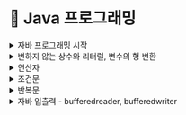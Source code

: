 # 📝 Java 프로그래밍

<details>
<summary> 자바 프로그래밍 시작 </summary>
<div markdown="1">

  ## 프로그래밍이란
  - 프로그래밍: 컴픁가 일을 수행하도록 프로그래밍 언어로 명령어 집합(프로그램)을 만드는 일
  - 컴파일: 프로그래밍 언어를 컴퓨터가 실행 가능한 기계어로 만드는 일
  - 컴파일러: 기계어로 바꾸어 주는 프로그램(ex. 자바 컴파일러.gcc)
  
  ## 자바프로그래밍의 특징
  - 플랫폼에 영향을 받지 않으므로 다양한 환경에서 사용할 수 있다.
  - 객체 지향 언어이기 때문에 유지보수가 쉽고 확장성이 좋다.
  - 프로그램이 안정적이다.
  - 풍부한 기능이 제공되는 오픈 소스이다.
  
  ## 객체 지향 프로그래밍이 무엇인가?
  - 프로그램의 구현을 시간의 흐름순이 아닌 객체간의 관계와 협력을 기반으로 프로그램 하는 것
  - Object oriented programming(OOP) 이라고 함
  - 사용 하는 언어: Java, C++, C#, Python, Javascript 등 다수

</div>
</details>


<details>
<summary> 변하지 않는 상수와 리터럴, 변수의 형 변환 </summary>
<div markdown="1">

  ## 상수(constant) 선언하기
  - 상수는 변하지 않는 수
  - ```final``` 예약어를 사용하여 선언
  - 상수를 사용하면 변하지 않는 값을 반복하여 사용할 때 의미있는 문자로 인식하기 쉽고 변하더라도 선언한 부분만 변경하면 되므로 여러부분을 수정할 필요가 없다.
  ```java
  package ch10;
  
  public class ConstantTest{
    public static void main(String[] args){
      
      final int MAX_NUM = 100;
      final int MIN_NUM;
      
      MIN_NUM = 0;
  
      System.out.println(MAX_NUM);
      System.out.println(MIN_NUM);
    }
  }
  ```
  
  ## 형변환
  - 서로 다른 자료형 간에 연산등의 수행을 위해 하나의 자료형으로 통일하는 것
  - 묵시적 형 변환(explicit type conversion, 자동 현변환)과 명시적 형 변환(implicit tpye conversion, 강제 형변환)이 있음
  - 바이트 크기가 작은 자료형에서 큰 자료형으로 형 변환은 자동으로 이루어 짐
  - 덜 정밀한 자료형(정수)에서 더 정밀한 자료형(실수)으로 형 변환은 자동으로 이루어 짐
  ```java
  package ch10;
  
  public class TypeConversionTest {
    public static void main(String[] args){
      
      double dNum = 1.2;
      float fNum = 0.9F;
  
      int iNum1 = (int)dNum + (int)fNum;
      int iNum2 = (int)(dNum + fNum);
  
      System.out.println(iNum1);
      System.out.println(iNum2);
    }
  }
  ```

</div>
</details>


<details>
<summary> 연산자 </summary>
<div markdown="1">

  ## 대입연산자 (assignment operator)
  - 변수에 다른 변수나 값을 대입하는 연산자
  - 이항 연산자 중 우선 순위가 가장 낮은 연산자들
  - 왼족 변수 = 오른쪽 변수
  
  ## 부호 연산자
  - 단항 연산자
  - 변수의 부호를 유지하거나 바꿈
  - 실제 변수의 부호가 변하려면 대입 연산자를 사용해야함
  
  ## 산술 연산자
  - 사칙 연산자
  
  | 연산자 | 기능 | 연산 예  |
  | :--: | -- | -- |
  | + | 두 항을 더한다. | 1+2  |
  | - | 앞에 있는 항에서 뒤에 있는 항을 뺀다. | 1-2  |
  | * | 두 항을 곱한다. | 1*2  |
  | / | 앞에 있는 항에서 뒤에 있는 항을 나우어 몫을 구한다. | 4/3  |
  | % | 앞에 있는 항에서 뒤에 있는 항을 나우어 나머지를 구한다. | 4%3  |
  
  ## 논리 연산자
  - 관계 연산자와 혼합하여 많이 사용됨
  
  | 연산자 | 기능 | 연산 예  |
  | :--: | -- | -- |
  | && (논리곱) | 두 항이 모두 참인 경우에만 결과 값이 참이다. | booleanval = (5 > 3) && (5 > 2); |
  | (논리합) | 두 항 중 하나의 항만 참이면 결과 값은 참이다. | booleanval = (5 > 3) || (5 < 2); |
  | ! (부정) | 단항 연산자이다. 참인 경우는 거짓으로 바꾸고, 거짓인 경우 참으로 바꾼다. | booleanval = !(5 > 3); |
  
  ## 조건 연산자
  - 삼항 연산자
  - 조건식의 결과가 true인 경우와 거짓은 경우에 따라 다른 결과가 수행됨
  - if 문을 간단히 표현할 때 사용할 수 있음
  
  | 연산자 | 기능 | 연산 예  |
  | :--: | -- | -- |
  | 조건식 ? 결과1 : 결과2 | 조건식이 참이면 결과1, 조건식이 거짓이면 결과2가 선택된다. | int num = (5 > 3) ? 10 : 20; |
  
  ## 비트 연산자
  - 대입연산자와 다른 연산자가 함께 쓰임
  
  | 연산자 | 기능 | 연산 예  |
  | :--: | -- | -- |
  | ~ | 비트의 반전(1의 보수) | a = ~a; |
  | & | 비트 단위 AND | 1 & 1 1반환 그 외는 0 |
  | (세로) | 비트 단위 OR | 0|0 0반환 그 외는 1 |
  | ^ | 비트 단위 XOP | 두개의 비트가 서로 다른 경우에 1을 반환 |
  | << | 왼쪽 shift | a<<2 변수 a를 2비트 만큼 왼쪽으로 이동 |
  | << | 오른쪽 shift | a>>2 변수 a를 2비트 만큼 오른쪽으로 이동 |
  

</div>
</details>

  
<details>
<summary> 조건문 </summary>
<div markdown="1">

  ## if 문 (만약에... 라면)
  - 주어진 조건에 따라 다른 실행이 이루어 지도록 구현
  
  ## switch-case 문
  - 비교 조건이 특정 값이나 문자열인 경우 사용
  - break 문을 사용하여 각 조건이 만족되면 switch 블럭을 빠져나오도록 함
  ```java
  package ch16;
  
  import java.util.Scanner;
  
  public class SwitchCaseTest {
    public static void main(String[] args){
      
      Scanner sc = new Scanner(System.in);
      int month = sc.nextInt();
  
      int day;
      switch(month){
        case 1, 3, 5, 7, 8, 10, 12 ->
          day = 31;
        case 2 ->
          day = 28;
        case 4, 6, 9, 11 ->
          day = 30;
        default -> {
          System.out.println("존재하지 않는 달 입니다.");
          day = -1;
        }
      }
      
     System.out.println(month + "월은 " + day + "일 입니다.");
    }
  }
  ```
  
  ```java
  package ch16;
  
  import java.util.Scanner;
  
  public class SwitchCaseTest {
    public static void main(String[] args){
      
      Scanner sc = new Scanner(System.in);
      int month = sc.nextInt();
  
      int day = switch(month){
        case 1, 3, 5, 7, 8, 10, 12 ->
          31;
        case 2 ->
          28;
        case 4, 6, 9, 11 ->
          30;
        default -> {
          System.out.println("존재하지 않는 달 입니다.");
          yield -1;
        }
      }
      
     System.out.println(month + "월은 " + day + "일 입니다.");
    }
  }
  ```

</div>
</details>
  
  
  
<details>
<summary> 반복문 </summary>
<div markdown="1">
  
  ## while 문
  - 주어진 조건에 맞는 동안 지정된 수행문을 반복적으로 수행하는 제어문
  - 조건이 맞지 않으면 반복하던 수행을 멈추게 됨
  - 조건은 주로 반복 횟수나 값을 비교의 결과에 따라 true, false 판단됨
  
  ```java
  package ch18;
  
  import java.util.Scanner;
  
  public class WhileTest {
    public static void main(String[] args){
      
      Scanner sc = new Scanner(System.in);
      int input;
      int sum = 0;
  
      input = sc.nextInt();
      while(input != 0){
        sum += input;
        input = sc.nextInt();
      }
  
      System.out.println(sum);
    }
  }
  ``` 
  
  ## do - while 문
  - while문은 조건을 먼저 체크하고 반복 수행이 된다면, do-while문은 조건에 상관 없이 한번 수행하고 나서 조건을 체크
  
  ```java
  package ch18;
  
  import java.util.Scanner;
  
  public class WhileTest {
    public static void main(String[] args){
      
      Scanner sc = new Scanner(System.in);
      int input;
      int sum = 0;
  
      do{
        input = sc.nextInt();
        sum += input;
      }while(input != 0);
  
      System.out.println(sum);
    }
  }
  ``` 
 
</div>
</details>
  
  
<details>
<summary> 자바 입출력 - bufferedreader, bufferedwriter </summary>
<div markdown="1">
  
  ## 개념
  #### 📌버퍼(buffer)
  > - 데이터를 한 곳에서 다른 한 곳으로 전송하는 동안 일시적으로 그 데이터를 보관하는 임시 메모리 영역  
  > - 입출력 속도 향상을 위해 버퍼 사용
  > - 속도가 빠르다
  
  ## 주요 용어
  #### 📌버퍼 플러시(buffer flush)
  ###### &nbsp;&nbsp;&nbsp;&nbsp;&nbsp;버퍼에 남아 있는 데이터를 출력(버퍼를 비우는 동작)
  #### 📌버퍼를 이용한 입력: `BufferedReader`
  #### 📌버퍼를 이용한 출력: `BufferedWriter`
  
  ## BufferedReader
  
  ## BufferedWriter
 
</div>
</details>
